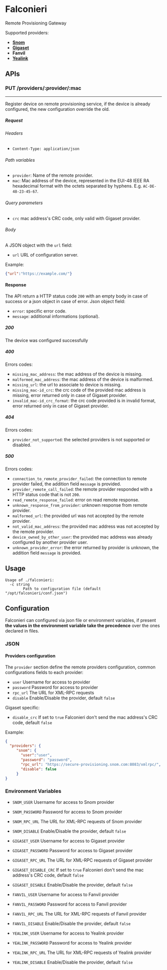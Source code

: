 # Falconieri

Remote Provisioning Gateway

Supported providers:

* [**Snom**](https://service.snom.com/display/wiki/XML-RPC+API)
* [**Gigaset**](https://teamwork.gigaset.com/gigawiki/display/GPPPO/Gigaset+Redirect+server)
* **Fanvil**
* [**Yealink**](http://support.yealink.com/documentFront/forwardToDocumentDetailPage?documentId=257)

## APIs

### PUT /providers/:provider/:mac
---

Register device on remote provisioning service, if the device is already configured,
the new configuration override the old.

##### Request

###### Headers
* `Content-Type: application/json`

###### Path variables
* `provider`: Name of the remote provider.
* `mac`: Mac address of the device, represented in the EUI-48 IEEE RA hexadecimal
format with the octets separated by hyphens. E.g. `AC-DE-48-23-45-67`.

###### Query parameters
* `crc` mac address's CRC code, only valid with Gigaset provider.

###### Body
A JSON object with the `url` field:
* `url` URL of configuration server.

Example:
```json
{"url":"https://example.com/"}
```
#### Response
The API return a HTTP status code `200` with an empty body in case of success
or a json object in case of error.
Json  object field:
* `error`: specific error code.
* `message`: additional informations (optional).
##### 200
The device was configured successfully

##### 400
Errors codes:
* `missing_mac_address`: the mac address of the device is missing.
* `malformed_mac_address`: the mac address of the device is malformed.
* `missing_url`: the url to associate to device is missing.
* `missing_mac-id_crc`: the crc code of the provided mac address is missing,
  error returned only in case of Gigaset provider.
* `invalid_mac-id_crc_format`: the crc code provided is in invalid format,
  error returned only in case of Gigaset provider.

##### 404
Errors codes:
* `provider_not_supported`: the selected providers is not supported or disabled.

##### 500
Errors codes:
* `connection_to_remote_provider_failed`: the connection to remote provider failed, the addition field
  `message` is provided.
* `provider_remote_call_failed`: the remote provider responded with a HTTP status code that is not `200`.
* `read_remote_response_failed`: error on read remote response.
* `unknown_response_from_provider`: unknown response from remote provider.
* `malformed_url`: the provided url was not accepted by the remote provider.
* `not_valid_mac_address`: the provided mac address was not accepted by the remote provider.
* `device_owned_by_other_user`: the provided mac address was already configured by another provider user.
* `unknown_provider_error`: the error returned by provider is unknown, the addition field
  `message` is provided.

## Usage

```
Usage of ./falconieri:
  -c string
    	Path to configuration file (default "/opt/falconieri/conf.json")
```

## Configuration
Falconieri can configured via json file or environment variables, if present **the values in the environment variable take the precedence** over the ones declared in files.

### JSON

#### Providers configuration
The `provider` section define the remote providers configuration, common configurations fields to each provider:

* `user` Username for access to provider
* `password` Password for access to provider 
* `rpc_url` The URL for XML-RPC requests
* `disable` Enable/Disable the provider, default `false`

Gigaset specific:

* `disable_crc` If set to `true` Falconieri don't send the mac address's CRC code, default `false`


Example:

```json
{
  "providers": {
     "snom": {
       "user":"user",
       "password": "password",
       "rpc_url": "https://secure-provisioning.snom.com:8083/xmlrpc/",
       "disable": false
     }
}
```

### Environment Variables

* `SNOM_USER` Username for access to Snom provider
* `SNOM_PASSWORD` Password for access to Snom provider
* `SNOM_RPC_URL` The URL for XML-RPC requests of Snom provider
* `SNOM_DISABLE` Enable/Disable the provider, default `false`

* `GIGASET_USER` Username for access to Gigaset provider
* `GIGASET_PASSWORD` Password for access to Gigaset provider
* `GIGASET_RPC_URL` The URL for XML-RPC requests of Gigaset provider
* `GIGASET_DISABLE_CRC` If set to `true` Falconieri don't send the mac address's CRC code, default `false`
* `GIGASET_DISABLE` Enable/Disable the provider, default `false`

* `FANVIL_USER` Username for access to Fanvil provider
* `FANVIL_PASSWORD` Password for access to Fanvil provider
* `FANVIL_RPC_URL` The URL for XML-RPC requests of Fanvil provider
* `FANVIL_DISABLE` Enable/Disable the provider, default `false`

* `YEALINK_USER` Username for access to Yealink provider
* `YEALINK_PASSWORD` Password for access to Yealink provider
* `YEALINK_RPC_URL` The URL for XML-RPC requests of Yealink provider
* `YEALINK_DISABLE` Enable/Disable the provider, default `false`
